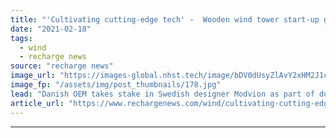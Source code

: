 ```yaml
---
title: "'Cultivating cutting-edge tech' -  Wooden wind tower start-up gets buy-in from Vestas"
date: "2021-02-18"
tags: 
  - wind
  - recharge news
source: "recharge news"
image_url: "https://images-global.nhst.tech/image/bDV0dUsyZlAvY2xHM2J1cTEvbWZhK0JTNWtzeWNlb0lGb2FlMDFCNEI2cz0=/nhst/binary/f61a2e37fc2467ddb929288c9d96fc30"
image_fp: "/assets/img/post_thumbnails/178.jpg"
lead: "Danish OEM takes stake in Swedish designer Modvion as part of downshift in supply chain carbon emissions"
article_url: "https://www.rechargenews.com/wind/cultivating-cutting-edge-tech-wooden-wind-tower-start-up-gets-buy-in-from-vestas/2-1-965270"
---
```


---
